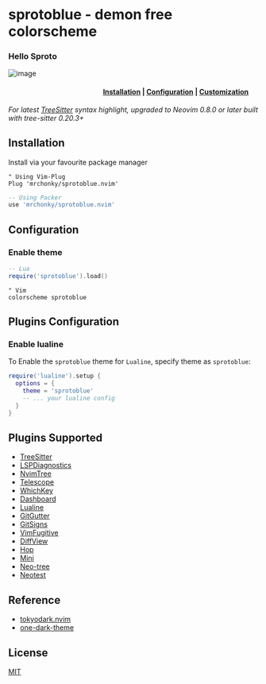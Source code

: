 # sprotoblue - demon free colorscheme
### Hello Sproto
![image](https://github.com/mrchonky/sprotoblue.nvim/assets/104332780/0de052bd-db72-4d89-9737-3795ac536db0)


<h4><div align="right">
    <a href="#installation">Installation</a>
    <span> | </span>
    <a href="#default-configuration">Configuration</a>
    <span> | </span>
    <a href="#customization">Customization</a>
    <span> &nbsp;&nbsp;&nbsp; &nbsp; </span>
</div></h4>

_For latest [TreeSitter](https://github.com/nvim-treesitter/nvim-treesitter) syntax highlight, upgraded to Neovim 0.8.0 or later built with tree-sitter 0.20.3+_


## Installation

Install via your favourite package manager

```vim
" Using Vim-Plug
Plug 'mrchonky/sprotoblue.nvim'
```

```lua
-- Using Packer
use 'mrchonky/sprotoblue.nvim'
```

## Configuration

### Enable theme

```lua
-- Lua
require('sprotoblue').load()
```

```vim
" Vim
colorscheme sprotoblue
```



## Plugins Configuration

### Enable lualine

To Enable the `sprotoblue` theme for `Lualine`, specify theme as `sprotoblue`:

```lua
require('lualine').setup {
  options = {
    theme = 'sprotoblue'
    -- ... your lualine config
  }
}
```

## Plugins Supported

- [TreeSitter](https://github.com/nvim-treesitter/nvim-treesitter)
- [LSPDiagnostics](https://neovim.io/doc/user/lsp.html)
- [NvimTree](https://github.com/kyazdani42/nvim-tree.lua)
- [Telescope](https://github.com/nvim-telescope/telescope.nvim)
- [WhichKey](https://github.com/folke/which-key.nvim)
- [Dashboard](https://github.com/glepnir/dashboard-nvim)
- [Lualine](https://github.com/hoob3rt/lualine.nvim)
- [GitGutter](https://github.com/airblade/vim-gitgutter)
- [GitSigns](https://github.com/lewis6991/gitsigns.nvim)
- [VimFugitive](https://github.com/tpope/vim-fugitive)
- [DiffView](https://github.com/sindrets/diffview.nvim)
- [Hop](https://github.com/phaazon/hop.nvim)
- [Mini](https://github.com/echasnovski/mini.nvim)
- [Neo-tree](https://github.com/nvim-neo-tree/neo-tree.nvim)
- [Neotest](https://github.com/nvim-neotest/neotest)

## Reference

- [tokyodark.nvim](https://github.com/tiagovla/tokyodark.nvim)
- [one-dark-theme](https://github.com/andresmichel/one-dark-theme)

## License

[MIT](https://choosealicense.com/licenses/mit/)
